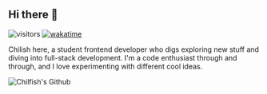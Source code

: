 ## Hi there 👋

![visitors](https://visitor-badge.laobi.icu/badge?page_id=Chilfish) [![wakatime](https://wakatime.com/badge/user/0842a71f-c026-4b09-8aa0-f8398b4c3423.svg)](https://wakatime.com/@0842a71f-c026-4b09-8aa0-f8398b4c3423)

Chilish here, a student frontend developer who digs exploring new stuff and diving into full-stack development. I'm a code enthusiast through and through, and I love experimenting with different cool ideas.

<!-- I'm into open-source communities, working towards becoming a free-spirited developer. Also, I'm into developer-friendly tools like the NuxtJS ecosystem. -->

<img
  alt="Chilfish's Github"
  src="https://gh.chilfish.top/api?username=chilfish&show_icons=true&count_private=true&theme=vue-dark"
/>

